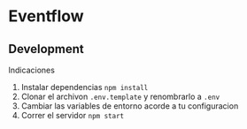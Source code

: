 # Eventflow 

## Development

Indicaciones

1. Instalar dependencias `npm install`
2. Clonar el archivon `.env.template` y renombrarlo a `.env`
3. Cambiar las variables de entorno acorde a tu configuracion
4. Correr el servidor `npm start`
